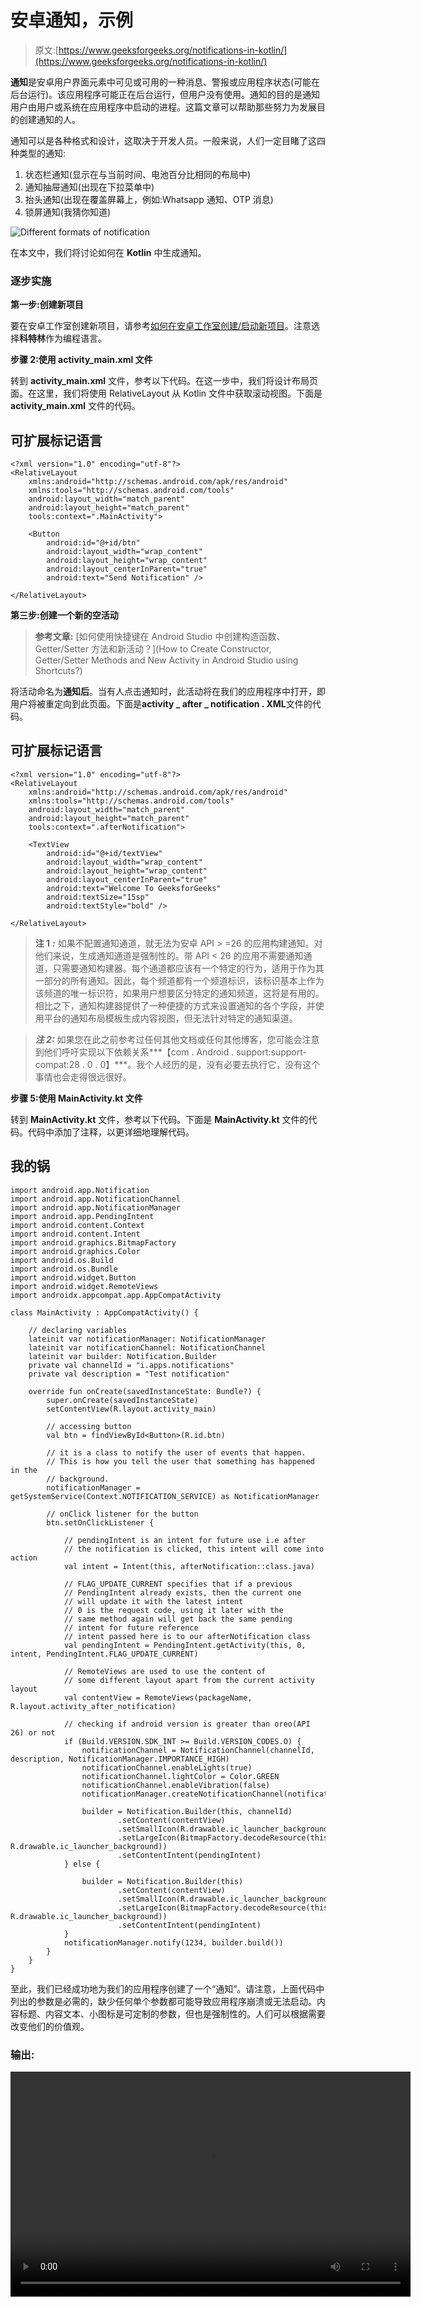 # 安卓通知，示例

> 原文:[https://www.geeksforgeeks.org/notifications-in-kotlin/](https://www.geeksforgeeks.org/notifications-in-kotlin/)

**通知**是安卓用户界面元素中可见或可用的一种消息、警报或应用程序状态(可能在后台运行)。该应用程序可能正在后台运行，但用户没有使用。通知的目的是通知用户由用户或系统在应用程序中启动的进程。这篇文章可以帮助那些努力为发展目的创建通知的人。

通知可以是各种格式和设计，这取决于开发人员。一般来说，人们一定目睹了这四种类型的通知:

1.  状态栏通知(显示在与当前时间、电池百分比相同的布局中)
2.  通知抽屉通知(出现在下拉菜单中)
3.  抬头通知(出现在覆盖屏幕上，例如:Whatsapp 通知、OTP 消息)
4.  锁屏通知(我猜你知道)

![Different formats of notification](img/b06e12f0157f9e52e94d3b0caf5fa68d.png)

在本文中，我们将讨论如何在 **Kotlin** 中生成通知。

### 逐步实施

**第一步:创建新项目**

要在安卓工作室创建新项目，请参考[如何在安卓工作室创建/启动新项目](https://www.geeksforgeeks.org/android-how-to-create-start-a-new-project-in-android-studio/)。注意选择**科特林**作为编程语言。

**步骤 2:使用 activity_main.xml 文件**

转到 **activity_main.xml** 文件，参考以下代码。在这一步中，我们将设计布局页面。在这里，我们将使用 RelativeLayout 从 Kotlin 文件中获取滚动视图。下面是 **activity_main.xml** 文件的代码。

## 可扩展标记语言

```
<?xml version="1.0" encoding="utf-8"?>
<RelativeLayout
    xmlns:android="http://schemas.android.com/apk/res/android"
    xmlns:tools="http://schemas.android.com/tools"
    android:layout_width="match_parent"
    android:layout_height="match_parent"
    tools:context=".MainActivity">

    <Button
        android:id="@+id/btn"
        android:layout_width="wrap_content"
        android:layout_height="wrap_content"
        android:layout_centerInParent="true"
        android:text="Send Notification" />

</RelativeLayout>
```

**第三步:创建一个新的空活动**

> **参考文章:** [如何使用快捷键在 Android Studio 中创建构造函数、Getter/Setter 方法和新活动？](How to Create Constructor, Getter/Setter Methods and New Activity in Android Studio using Shortcuts?)

将活动命名为**通知后**。当有人点击通知时，此活动将在我们的应用程序中打开，即用户将被重定向到此页面。下面是**activity _ after _ notification . XML**文件的代码。

## 可扩展标记语言

```
<?xml version="1.0" encoding="utf-8"?>
<RelativeLayout
    xmlns:android="http://schemas.android.com/apk/res/android"
    xmlns:tools="http://schemas.android.com/tools"
    android:layout_width="match_parent"
    android:layout_height="match_parent"
    tools:context=".afterNotification">

    <TextView
        android:id="@+id/textView"
        android:layout_width="wrap_content"
        android:layout_height="wrap_content"
        android:layout_centerInParent="true"
        android:text="Welcome To GeeksforGeeks"
        android:textSize="15sp"
        android:textStyle="bold" />

</RelativeLayout>
```

> **注 1** ***:*** 如果不配置通知通道，就无法为安卓 API > =26 的应用构建通知。对他们来说，生成通知通道是强制性的。带 API < 26 的应用不需要通知通道，只需要通知构建器。每个通道都应该有一个特定的行为，适用于作为其一部分的所有通知。因此，每个频道都有一个频道标识，该标识基本上作为该频道的唯一标识符，如果用户想要区分特定的通知频道，这将是有用的。相比之下，通知构建器提供了一种便捷的方式来设置通知的各个字段，并使用平台的通知布局模板生成内容视图，但无法针对特定的通知渠道。

> ***注 2:*** 如果您在此之前参考过任何其他文档或任何其他博客，您可能会注意到他们呼吁实现以下依赖关系***【com . Android . support:support-compat:28 . 0 . 0】***。我个人经历的是，没有必要去执行它，没有这个事情也会走得很远很好。

**步骤 5:使用 MainActivity.kt 文件**

转到 **MainActivity.kt** 文件，参考以下代码。下面是 **MainActivity.kt** 文件的代码。代码中添加了注释，以更详细地理解代码。

## 我的锅

```
import android.app.Notification
import android.app.NotificationChannel
import android.app.NotificationManager
import android.app.PendingIntent
import android.content.Context
import android.content.Intent
import android.graphics.BitmapFactory
import android.graphics.Color
import android.os.Build
import android.os.Bundle
import android.widget.Button
import android.widget.RemoteViews
import androidx.appcompat.app.AppCompatActivity

class MainActivity : AppCompatActivity() {

    // declaring variables
    lateinit var notificationManager: NotificationManager
    lateinit var notificationChannel: NotificationChannel
    lateinit var builder: Notification.Builder
    private val channelId = "i.apps.notifications"
    private val description = "Test notification"

    override fun onCreate(savedInstanceState: Bundle?) {
        super.onCreate(savedInstanceState)
        setContentView(R.layout.activity_main)

        // accessing button
        val btn = findViewById<Button>(R.id.btn)

        // it is a class to notify the user of events that happen.
        // This is how you tell the user that something has happened in the
        // background.
        notificationManager = getSystemService(Context.NOTIFICATION_SERVICE) as NotificationManager

        // onClick listener for the button
        btn.setOnClickListener {

            // pendingIntent is an intent for future use i.e after
            // the notification is clicked, this intent will come into action
            val intent = Intent(this, afterNotification::class.java)

            // FLAG_UPDATE_CURRENT specifies that if a previous
            // PendingIntent already exists, then the current one
            // will update it with the latest intent
            // 0 is the request code, using it later with the
            // same method again will get back the same pending
            // intent for future reference
            // intent passed here is to our afterNotification class
            val pendingIntent = PendingIntent.getActivity(this, 0, intent, PendingIntent.FLAG_UPDATE_CURRENT)

            // RemoteViews are used to use the content of
            // some different layout apart from the current activity layout
            val contentView = RemoteViews(packageName, R.layout.activity_after_notification)

            // checking if android version is greater than oreo(API 26) or not
            if (Build.VERSION.SDK_INT >= Build.VERSION_CODES.O) {
                notificationChannel = NotificationChannel(channelId, description, NotificationManager.IMPORTANCE_HIGH)
                notificationChannel.enableLights(true)
                notificationChannel.lightColor = Color.GREEN
                notificationChannel.enableVibration(false)
                notificationManager.createNotificationChannel(notificationChannel)

                builder = Notification.Builder(this, channelId)
                        .setContent(contentView)
                        .setSmallIcon(R.drawable.ic_launcher_background)
                        .setLargeIcon(BitmapFactory.decodeResource(this.resources, R.drawable.ic_launcher_background))
                        .setContentIntent(pendingIntent)
            } else {

                builder = Notification.Builder(this)
                        .setContent(contentView)
                        .setSmallIcon(R.drawable.ic_launcher_background)
                        .setLargeIcon(BitmapFactory.decodeResource(this.resources, R.drawable.ic_launcher_background))
                        .setContentIntent(pendingIntent)
            }
            notificationManager.notify(1234, builder.build())
        }
    }
}
```

至此，我们已经成功地为我们的应用程序创建了一个“通知”。请注意，上面代码中列出的参数是必需的，缺少任何单个参数都可能导致应用程序崩溃或无法启动。内容标题、内容文本、小图标是可定制的参数，但也是强制性的。人们可以根据需要改变他们的价值观。

### 输出:

<video class="wp-video-shortcode" id="video-358581-1" width="640" height="360" preload="metadata" controls=""><source type="video/mp4" src="https://media.geeksforgeeks.org/wp-content/uploads/20191104235951/noti.mp4?_=1">[https://media.geeksforgeeks.org/wp-content/uploads/20191104235951/noti.mp4](https://media.geeksforgeeks.org/wp-content/uploads/20191104235951/noti.mp4)</video>